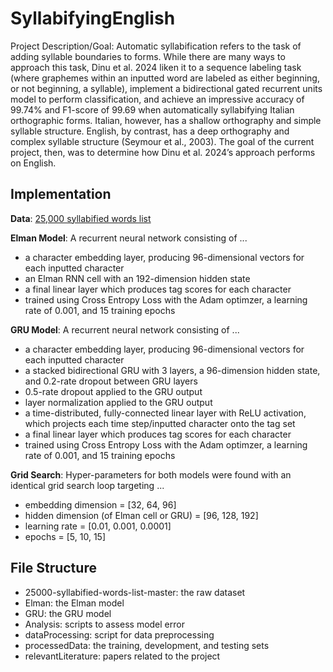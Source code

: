 # SyllabifyingEnglish

Project Description/Goal: Automatic syllabification refers to the task of adding syllable boundaries to forms. While there are many ways to approach this task, Dinu
et al. 2024 liken it to a sequence labeling task (where graphemes within an inputted word are labeled as either beginning, or not beginning, a syllable), implement a bidirectional gated recurrent units model to perform classification, and achieve an impressive accuracy of 99.74% and F1-score of 99.69 when automatically syllabifying Italian orthographic forms. Italian, however, has a shallow orthography and simple syllable structure. English, by contrast, has a deep orthography and complex syllable structure (Seymour et al., 2003). The goal of the current project, then, was to determine how Dinu et al. 2024’s approach performs on English. 

## Implementation 

**Data**: [25,000 syllabified words list](https://github.com/gautesolheim/25000-syllabified-words-list)

**Elman Model**: A recurrent neural network consisting of ...
* a character embedding layer, producing 96-dimensional vectors for each inputted character
* an Elman RNN cell with an 192-dimension hidden state
* a final linear layer which produces tag scores for each character
* trained using Cross Entropy Loss with the Adam optimzer, a learning rate of 0.001, and 15 training epochs

**GRU Model**: A recurrent neural network consisting of ...
* a character embedding layer, producing 96-dimensional vectors for each inputted character
* a stacked bidirectional GRU with 3 layers, a 96-dimension hidden state, and 0.2-rate dropout between GRU layers
* 0.5-rate dropout applied to the GRU output
* layer normalization applied to the GRU output
* a time-distributed, fully-connected linear layer with ReLU activation, which projects each time step/inputted character onto the tag set 
* a final linear layer which produces tag scores for each character
* trained using Cross Entropy Loss with the Adam optimzer, a learning rate of 0.001, and 15 training epochs

**Grid Search**: Hyper-parameters for both models were found with an identical grid search loop targeting ... 
* embedding dimension = [32, 64, 96]
* hidden dimension (of Elman cell or GRU) = [96, 128, 192]
* learning rate = [0.01, 0.001, 0.0001]
* epochs = [5, 10, 15]

## File Structure
* 25000-syllabified-words-list-master: the raw dataset
* Elman: the Elman model
* GRU: the GRU model
* Analysis: scripts to assess model error
* dataProcessing: script for data preprocessing
* processedData: the training, development, and testing sets
* relevantLiterature: papers related to the project